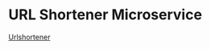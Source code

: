 # URL Shortener Microservice

[Urlshortener](https://boilerplate-project-urlshortener.jansafronov.repl.co)
